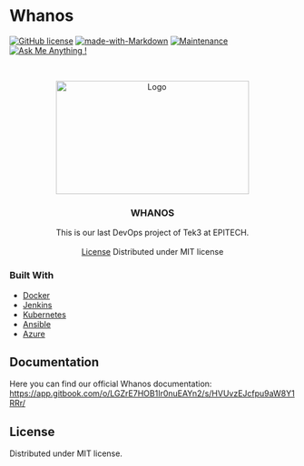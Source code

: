 # Whanos

[![GitHub license](https://img.shields.io/badge/license-MIT-blue.svg)](https://github.com/votre-nom-dutilisateur/nom-du-projet/blob/master/LICENSE) [![made-with-Markdown](https://img.shields.io/badge/Made%20with-Markdown-1f425f.svg)](http://commonmark.org) [![Maintenance](https://img.shields.io/badge/Maintained%3F-yes-green.svg)](https://github.com/votre-nom-dutilisateur/nom-du-projet/graphs/commit-activity) [![Ask Me Anything !](https://img.shields.io/badge/Ask%20me-anything-1abc9c.svg)](https://GitHub.com/Naereen/ama)

<br />
<p align="center">
  <a href="#propos">
    <img src="https://pbs.twimg.com/profile_images/1372956118113263619/L9-bkahs_400x400.jpg" alt="Logo" width="340" height="200">
  </a>
  <h3 align="center">WHANOS</h3>
  <p align="center">
    This is our last DevOps project of Tek3 at EPITECH.
    <br />
    <br />
    <a href="#license">License</a>
    Distributed under MIT license
  </p>
</p>

### Built With

* [Docker](https://www.docker.com)
* [Jenkins](https://www.jenkins.io)
* [Kubernetes](https://kubernetes.io/fr)
* [Ansible](https://www.ansible.com)
* [Azure](https://azure.microsoft.com/fr-fr)

## Documentation

Here you can find our official Whanos documentation: https://app.gitbook.com/o/LGZrE7HOB1Ir0nuEAYn2/s/HVUvzEJcfpu9aW8Y1RRr/

## License

Distributed under MIT license.
